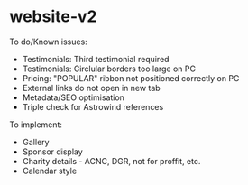 # website-v2
To do/Known issues:
- Testimonials: Third testimonial required
- Testimonials: Circlular borders too large on PC
- Pricing: "POPULAR" ribbon not positioned correctly on PC
- External links do not open in new tab
- Metadata/SEO optimisation
- Triple check for Astrowind references

To implement:
- Gallery
- Sponsor display
- Charity details - ACNC, DGR, not for proffit, etc.
- Calendar style
